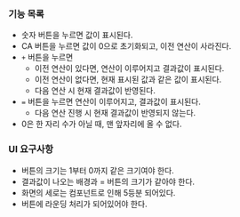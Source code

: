 ### 기능 목록
- 숫자 버튼을 누르면 값이 표시된다.
- CA 버튼을 누르면 값이 0으로 초기화되고, 이전 연산이 사라진다.
- `+` 버튼을 누르면
  - 이전 연산이 있다면, 연산이 이루어지고 결과값이 표시된다.
  - 이전 연산이 없다면, 현재 표시된 값과 같은 값이 표시된다.
  - 다음 연산 시 현재 결과값이 반영된다.
- `=` 버튼을 누르면 연산이 이루어지고, 결과값이 표시된다.
  - 다음 연산 진행 시 현재 결과값이 반영되지 않는다.
- 0은 한 자리 수가 아닐 때, 맨 앞자리에 올 수 없다.

### UI 요구사항
- 버튼의 크기는 1부터 0까지 같은 크기여야 한다.
- 결과값이 나오는 배경과 = 버튼의 크기가 같아야 한다.
- 화면의 세로는 컴포넌트로 인해 5등분 되어있다.
- 버튼에 라운딩 처리가 되어있어야 한다.